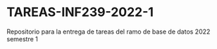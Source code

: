 # TAREAS-INF239-2022-1
Repositorio para la entrega de tareas del ramo de base de datos 2022 semestre 1
